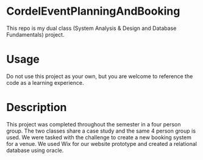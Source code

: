 # CordelEventPlanningAndBooking
This repo is my dual class (System Analysis &amp; Design and Database Fundamentals) project.

# Usage
Do not use this project as your own, but you are welcome to reference the code as a learning experience.

# Description
This project was completed throughout the semester in a four person group. The two classes share a case study and the same 4 person group is used. 
We were tasked with the challenge to create a new booking system for a venue. We used Wix for our website prototype and created a relational database using oracle.
